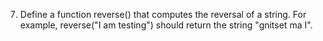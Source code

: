 7. Define a function reverse() that computes the reversal of a string. For example, reverse("I am testing") should return the string "gnitset ma I".
